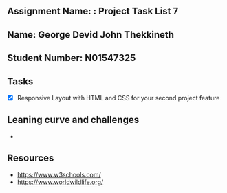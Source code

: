 ## Assignment Name: : Project Task List 7


## Name: George Devid John Thekkineth

## Student Number: N01547325

## Tasks

- [x] Responsive Layout with  HTML and CSS for your second project feature


## Leaning curve and challenges

- 


## Resources

- https://www.w3schools.com/
- https://www.worldwildlife.org/
